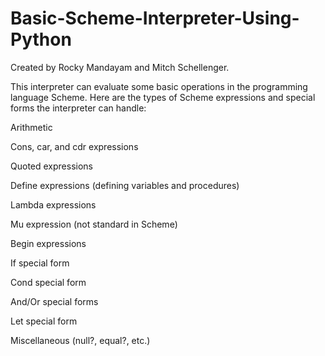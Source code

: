 # Basic-Scheme-Interpreter-Using-Python
Created by Rocky Mandayam and Mitch Schellenger.

This interpreter can evaluate some basic operations in the programming language Scheme. Here are the types of Scheme expressions and special forms the interpreter can handle:

Arithmetic

Cons, car, and cdr expressions

Quoted expressions

Define expressions (defining variables and procedures)

Lambda expressions

Mu expression (not standard in Scheme)

Begin expressions

If special form

Cond special form

And/Or special forms

Let special form

Miscellaneous (null?, equal?, etc.)
